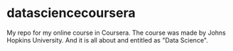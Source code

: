 # datasciencecoursera
My repo for my online course in Coursera. The course was made by Johns Hopkins University. And it is all about and entitled as "Data Science".
